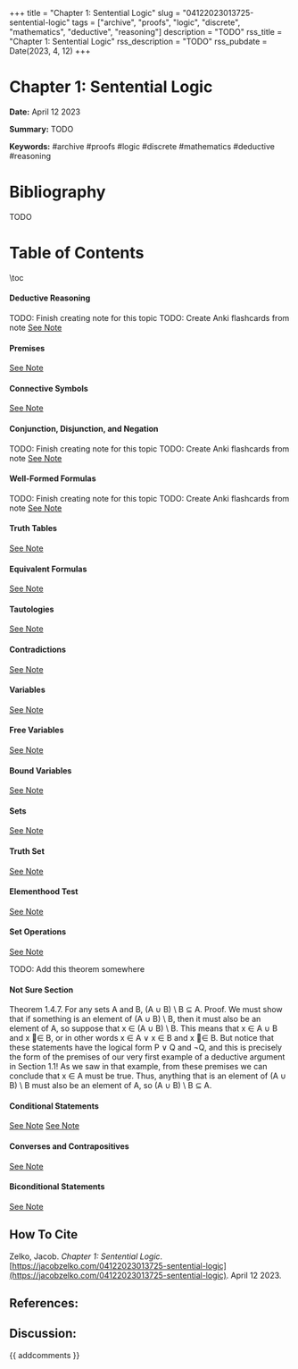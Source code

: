 +++
title = "Chapter 1: Sentential Logic"
slug = "04122023013725-sentential-logic"
tags = ["archive", "proofs", "logic", "discrete", "mathematics", "deductive", "reasoning"]
description = "TODO"
rss_title = "Chapter 1: Sentential Logic"
rss_description = "TODO"
rss_pubdate = Date(2023, 4, 12)
+++



Chapter 1: Sentential Logic
=========

**Date:** April 12 2023

**Summary:** TODO

**Keywords:** #archive #proofs #logic #discrete #mathematics #deductive #reasoning

Bibliography
==========

TODO

Table of Contents
=========

\toc

#### Deductive Reasoning

TODO: Finish creating note for this topic TODO: Create Anki flashcards from note [See Note](https://jacobzelko.com/04192023062415-deductive-reasoning)

#### Premises

[See Note](https://jacobzelko.com/04222023200544-premises)

#### Connective Symbols

[See Note](https://jacobzelko.com/04222023201022-connective-symbols)

#### Conjunction, Disjunction, and Negation

TODO: Finish creating note for this topic TODO: Create Anki flashcards from note [See Note](https://jacobzelko.com/04222023201456-conjunction)

#### Well-Formed Formulas

TODO: Finish creating note for this topic TODO: Create Anki flashcards from note [See Note](https://jacobzelko.com/04222023201708-well-formed-formulas)

#### Truth Tables

[See Note](https://jacobzelko.com/04222023202013-truth-tables)

#### Equivalent Formulas

[See Note](https://jacobzelko.com/04222023202244-equivalent-formulas)

#### Tautologies

[See Note](https://jacobzelko.com/04222023202658-tautologies)

#### Contradictions

[See Note](https://jacobzelko.com/04222023202728-contradictions)

#### Variables

[See Note](https://jacobzelko.com/05222023043713-variables)

#### Free Variables

[See Note](https://jacobzelko.com/05222023045230-free-variables)

#### Bound Variables

[See Note](https://jacobzelko.com/05222023045410-bound-variables)

#### Sets

[See Note](https://jacobzelko.com/02212022050947-sets)

#### Truth Set

[See Note](https://jacobzelko.com/05222023163748-truth-set)

#### Elementhood Test

[See Note](https://jacobzelko.com/05222023163907-elementhood-test)

#### Set Operations

[See Note](https://jacobzelko.com/05222023050716-set-operations)

TODO: Add this theorem somewhere

#### Not Sure Section

Theorem 1.4.7. For any sets A and B, (A ∪ B) \ B ⊆ A. Proof. We must show that if something is an element of (A ∪ B) \ B, then it must also be an element of A, so suppose that x ∈ (A ∪ B) \ B. This means that x ∈ A ∪ B and x ∈ B, or in other words x ∈ A ∨ x ∈ B and x ∈ B. But notice that these statements have the logical form P ∨ Q and ¬Q, and this is precisely the form of the premises of our very first example of a deductive argument in Section 1.1! As we saw in that example, from these premises we can conclude that x ∈ A must be true. Thus, anything that is an element of (A ∪ B) \ B must also be an element of A, so (A ∪ B) \ B ⊆ A.

#### Conditional Statements

[See Note](https://jacobzelko.com/05222023164417-condition-statements) [See Note](https://jacobzelko.com/05222023183737-conditional-statement-laws)

#### Converses and Contrapositives

[See Note](https://jacobzelko.com/05222023164529-converses-contrapositives)

#### Biconditional Statements

[See Note](https://jacobzelko.com/05222023164641-biconditional-statements)
## How To Cite

 Zelko, Jacob. _Chapter 1: Sentential Logic_. [https://jacobzelko.com/04122023013725-sentential-logic](https://jacobzelko.com/04122023013725-sentential-logic). April 12 2023.
## References:
## Discussion: 

{{ addcomments }}
